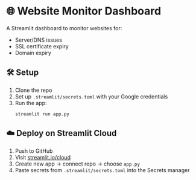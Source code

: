 # 🌐 Website Monitor Dashboard

A Streamlit dashboard to monitor websites for:

- Server/DNS issues
- SSL certificate expiry
- Domain expiry

## 🛠 Setup

1. Clone the repo
2. Set up `.streamlit/secrets.toml` with your Google credentials
3. Run the app:
   ```
   streamlit run app.py
   ```

## ☁️ Deploy on Streamlit Cloud

1. Push to GitHub
2. Visit [streamlit.io/cloud](https://streamlit.io/cloud)
3. Create new app → connect repo → choose `app.py`
4. Paste secrets from `.streamlit/secrets.toml` into the Secrets manager

